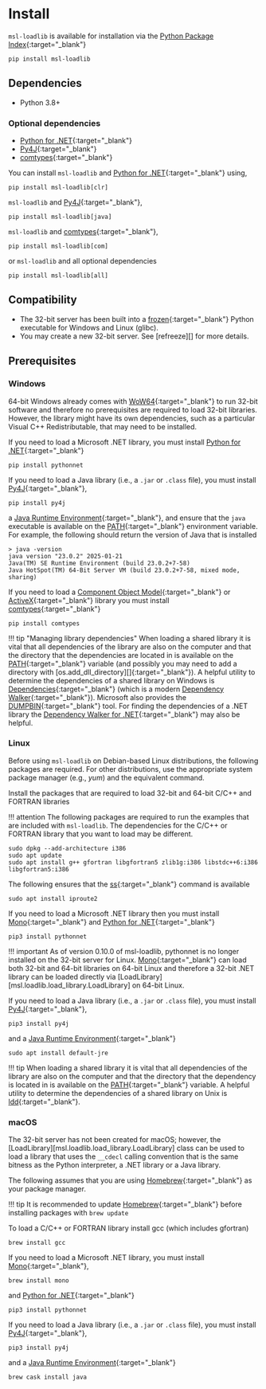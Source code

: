 # Install

`msl-loadlib` is available for installation via the [Python Package Index](https://pypi.org/project/msl-loadlib/){:target="_blank"}

```console
pip install msl-loadlib
```

## Dependencies
* Python 3.8+

### Optional dependencies

* [Python for .NET]{:target="_blank"}
* [Py4J]{:target="_blank"}
* [comtypes]{:target="_blank"}

You can install `msl-loadlib` and [Python for .NET]{:target="_blank"} using,

```console
pip install msl-loadlib[clr]
```

`msl-loadlib` and [Py4J]{:target="_blank"},

```console
pip install msl-loadlib[java]
```

`msl-loadlib` and [comtypes]{:target="_blank"},

```console
pip install msl-loadlib[com]
```

or `msl-loadlib` and all optional dependencies

```console
pip install msl-loadlib[all]
```

## Compatibility
* The 32-bit server has been built into a [frozen]{:target="_blank"} Python executable for Windows and Linux (glibc).
* You may create a new 32-bit server. See [refreeze][] for more details.

## Prerequisites

### Windows

64-bit Windows already comes with [WoW64]{:target="_blank"} to run 32-bit software and therefore no prerequisites are required to load 32-bit libraries. However, the library might have its own dependencies, such as a particular Visual C++ Redistributable, that may need to be installed.

If you need to load a Microsoft .NET library, you must install [Python for .NET]{:target="_blank"}

```console
pip install pythonnet
```

If you need to load a Java library (i.e., a `.jar` or `.class` file), you must install [Py4J]{:target="_blank"},

```console
pip install py4j
```

a [Java Runtime Environment]{:target="_blank"}, and ensure that the `java` executable is available on the [PATH]{:target="_blank"} environment variable. For example, the following should return the version of Java that is installed

```console
> java -version
java version "23.0.2" 2025-01-21
Java(TM) SE Runtime Environment (build 23.0.2+7-58)
Java HotSpot(TM) 64-Bit Server VM (build 23.0.2+7-58, mixed mode, sharing)
```

If you need to load a [Component Object Model]{:target="_blank"} or [ActiveX]{:target="_blank"} library you must install [comtypes]{:target="_blank"}

```console
pip install comtypes
```

!!! tip "Managing library dependencies"
    When loading a shared library it is vital that all dependencies of the library are also on the computer and that the directory that the dependencies are located in is available on the [PATH]{:target="_blank"} variable (and possibly you may need to add a directory with [os.add_dll_directory][]{:target="_blank"}). A helpful utility to determine the dependencies of a shared library on Windows is [Dependencies]{:target="_blank"} (which is a modern [Dependency Walker]{:target="_blank"}). Microsoft also provides the [DUMPBIN]{:target="_blank"} tool. For finding the dependencies of a .NET library the [Dependency Walker for .NET]{:target="_blank"} may also be helpful.

### Linux

Before using `msl-loadlib` on Debian-based Linux distributions, the following packages are required. For other distributions, use the appropriate system package manager (e.g., *yum*) and the equivalent command.

Install the packages that are required to load 32-bit and 64-bit C/C++ and FORTRAN libraries

!!! attention
    The following packages are required to run the examples that are included with `msl-loadlib`. The dependencies for the C/C++ or FORTRAN library that you want to load may be different.

```console
sudo dpkg --add-architecture i386
sudo apt update
sudo apt install g++ gfortran libgfortran5 zlib1g:i386 libstdc++6:i386 libgfortran5:i386
```

The following ensures that the [ss]{:target="_blank"} command is available

```console
sudo apt install iproute2
```

If you need to load a Microsoft .NET library then you must install [Mono]{:target="_blank"} and [Python for .NET]{:target="_blank"}

```console
pip3 install pythonnet
```

!!! important
    As of version 0.10.0 of msl-loadlib, pythonnet is no longer installed on the 32-bit server for Linux. [Mono]{:target="_blank"} can load both 32-bit and 64-bit libraries on 64-bit Linux and therefore a 32-bit .NET library can be loaded directly via [LoadLibrary][msl.loadlib.load_library.LoadLibrary] on 64-bit Linux.

If you need to load a Java library (i.e., a `.jar` or `.class` file), you must install [Py4J]{:target="_blank"},

```console
pip3 install py4j
```

and a [Java Runtime Environment]{:target="_blank"}

```console
sudo apt install default-jre
```

!!! tip
    When loading a shared library it is vital that all dependencies of the library are also on the computer and that the directory that the dependency is located in is available on the [PATH]{:target="_blank"} variable. A helpful utility to determine the dependencies of a shared library on Unix is [ldd]{:target="_blank"}.

### macOS

The 32-bit server has not been created for macOS; however, the [LoadLibrary][msl.loadlib.load_library.LoadLibrary] class can be used to load a library that uses the `__cdecl` calling convention that is the same bitness as the Python interpreter, a .NET library or a Java library.

The following assumes that you are using [Homebrew]{:target="_blank"} as your package manager.

!!! tip
    It is recommended to update [Homebrew]{:target="_blank"} before installing packages with `brew update`

To load a C/C++ or FORTRAN library install gcc (which includes gfortran)

```console
brew install gcc
```

If you need to load a Microsoft .NET library, you must install [Mono]{:target="_blank"},

```console
brew install mono
```

and [Python for .NET]{:target="_blank"}

```console
pip3 install pythonnet
```

If you need to load a Java library (i.e., a `.jar` or `.class` file), you must install [Py4J]{:target="_blank"},

```console
pip3 install py4j
```

and a [Java Runtime Environment]{:target="_blank"}

```console
brew cask install java
```

[Python for .NET]: https://pythonnet.github.io/
[Py4J]: https://www.py4j.org/
[comtypes]: https://comtypes.readthedocs.io/en/stable/index.html
[frozen]: https://pyinstaller.readthedocs.io/en/stable/
[WoW64]: https://en.wikipedia.org/wiki/WoW64
[Java Runtime Environment]: https://www.java.com/en/download/manual.jsp
[Component Object Model]: https://en.wikipedia.org/wiki/Component_Object_Model
[Dependencies]: https://github.com/lucasg/Dependencies
[Dependency Walker]: https://www.dependencywalker.com/
[Dependency Walker for .NET]: https://github.com/isindicic/DependencyWalker.Net
[Mono]: https://www.mono-project.com/download/stable/
[Homebrew]: https://brew.sh/
[ss]: https://man7.org/linux/man-pages/man8/ss.8.html
[ldd]: https://man7.org/linux/man-pages/man1/ldd.1.html
[PATH]: https://en.wikipedia.org/wiki/PATH_(variable)
[DUMPBIN]: https://learn.microsoft.com/en-us/cpp/build/reference/dumpbin-reference?view=msvc-170
[ActiveX]: https://en.wikipedia.org/wiki/ActiveX
